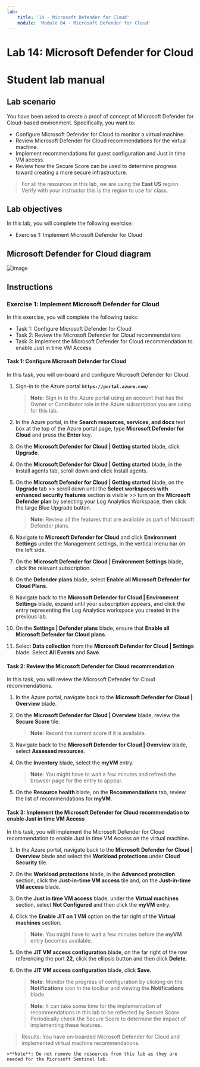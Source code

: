 ```yaml
---
lab:
    title: '14 - Microsoft Defender for Cloud'
    module: 'Module 04 - Microsoft Defender for Cloud'
---
```


# Lab 14: Microsoft Defender for Cloud
# Student lab manual

## Lab scenario

You have been asked to create a proof of concept of Microsoft Defender for Cloud-based environment. Specifically, you want to:

- Configure Microsoft Defender for Cloud to monitor a virtual machine.
- Review Microsoft Defender for Cloud recommendations for the virtual machine.
- Implement recommendations for guest configuration and Just in time VM access. 
- Review how the Secure Score can be used to determine progress toward creating a more secure infrastructure.

> For all the resources in this lab, we are using the **East US** region. Verify with your instructor this is the region to use for class. 

## Lab objectives

In this lab, you will complete the following exercise:

- Exercise 1: Implement Microsoft Defender for Cloud

## Microsoft Defender for Cloud diagram

![image](https://user-images.githubusercontent.com/91347931/157537800-94a64b6e-026c-41b2-970e-f8554ce1e0ab.png)

## Instructions

### Exercise 1: Implement Microsoft Defender for Cloud

In this exercise, you will complete the following tasks:

- Task 1: Configure Microsoft Defender for Cloud
- Task 2: Review the Microsoft Defender for Cloud recommendations
- Task 3: Implement the Microsoft Defender for Cloud recommendation to enable Just in time VM Access

#### Task 1: Configure Microsoft Defender for Cloud

In this task, you will on-board and configure Microsoft Defender for Cloud.

1. Sign-in to the Azure portal **`https://portal.azure.com/`**.

    >**Note**: Sign in to the Azure portal using an account that has the Owner or Contributor role in the Azure subscription you are using for this lab.

2. In the Azure portal, in the **Search resources, services, and docs** text box at the top of the Azure portal page, type **Microsoft Defender for Cloud** and press the **Enter** key.

3. On the **Microsoft Defender for Cloud | Getting started** blade, click **Upgrade**.
     
4. On the **Microsoft Defender for Cloud | Getting started** blade, in the Install agents tab, scroll down and click Install agents. 

5. On the **Microsoft Defender for Cloud | Getting started** blade, on the **Upgrade** tab >> scroll down until the **Select workspaces with enhanced security features** section is visible >> turn on the **Microsoft Defender plan** by selecting your Log Analytics Workspace, then click the large Blue Upgrade button.  

    >**Note**: Review all the features that are available as part of Microsoft Defender plans. 

6. Navigate to **Microsoft Defender for Cloud** and click **Environment Settings** under the Management settings, in the vertical menu bar on the left side.

7. On the **Microsoft Defender for Cloud | Environment Settings** blade, click the relevant subscription. 

8. On the **Defender plans** blade, select **Enable all Microsoft Defender for Cloud Plans**.

9. Navigate back to the **Microsoft Defender for Cloud \| Environment Settings** blade, expand until your subscription appears, and click the entry representing the Log Analytics workspace you created in the previous lab.

10. On the **Settings \| Defender plans** blade, ensure that **Enable all Microsoft Defender for Cloud plans**.

11. Select **Data collection** from the **Microsoft Defender for Cloud \| Settings** blade. Select **All Events** and **Save**.

#### Task 2: Review the Microsoft Defender for Cloud recommendation

In this task, you will review the Microsoft Defender for Cloud recommendations. 

1. In the Azure portal, navigate back to the **Microsoft Defender for Cloud \| Overview** blade. 

2. On the **Microsoft Defender for Cloud \| Overview** blade, review the **Secure Score** tile.

    >**Note**: Record the current score if it is available.

3. Navigate back to the **Microsoft Defender for Cloud \| Overview** blade, select **Assessed resources**.

4. On the **Inventory** blade, select the **myVM** entry.

    >**Note**: You might have to wait a few minutes and refresh the browser page for the entry to appear.
    
5. On the **Resource health** blade, on the **Recommendations** tab, review the list of recommendations for **myVM**.

#### Task 3: Implement the Microsoft Defender for Cloud recommendation to enable Just in time VM Access

In this task, you will implement the Microsoft Defender for Cloud recommendation to enable Just in time VM Access on the virtual machine. 

1. In the Azure portal, navigate back to the **Microsoft Defender for Cloud | Overview** blade and select the **Workload protections** under **Cloud Security** tile.

2. On the **Workload protections** blade, in the **Advanced protection** section, click the **Just-in-time VM access** tile and, on the **Just-in-time VM access** blade.

3. On the **Just in time VM access** blade, under the **Virtual machines** section, select **Not Configured** and then click the **myVM** entry.

4. Click the **Enable JIT on 1 VM** option on the far right of the **Virtual machines** section.

    >**Note**: You might have to wait a few minutes before the **myVM** entry becomes available.

5. On the **JIT VM access configuration** blade, on the far right of the row referencing the port **22**, click the ellipsis button and then click **Delete**.

6. On the **JIT VM access configuration** blade, click **Save**.

    >**Note**: Monitor the progress of configuration by clicking on the **Notifications** icon in the toolbar and viewing the **Notifications** blade. 

    >**Note**: It can take some time for the implementation of recommendations in this lab to be reflected by Secure Score. Periodically check the Secure Score to determine the impact of implementing these features. 

> Results: You have on-boarded Microsoft Defender for Cloud and implemented virtual machine recommendations. 

    >**Note**: Do not remove the resources from this lab as they are needed for the Microsoft Sentinel lab.

